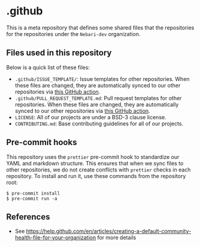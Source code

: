 # .github

This is a meta repository that defines some shared files that the repositories for the repositories under the `Nebari-dev` organization.

## Files used in this repository

Below is a quick list of these files:

- `.github/ISSUE_TEMPLATE/`: Issue templates for other repositories. When these files are changed, they are automatically synced to our other repositories via [this GitHub action](.github/workflows/sync-issue-templates.yaml).
- `.github/PULL_REQUEST_TEMPLATE.md`: Pull request templates for other repositories. When these files are changed, they are automatically synced to our other repositories via [this GitHub action](.github/workflows/sync-pull-request-templates.yaml).
- `LICENSE`: All of our projects are under a BSD-3 clause license.
- `CONTRIBUTING.md`: Base contributing guidelines for all of our projects.

## Pre-commit hooks

This repository uses the `prettier` pre-commit hook to standardize our YAML and markdown structure.
This ensures that when we sync files to other repositories, we do not create conflicts with `prettier` checks in each repository.
To install and run it, use these commands from the repository root:

```console
$ pre-commit install
$ pre-commit run -a
```

## References

- See https://help.github.com/en/articles/creating-a-default-community-health-file-for-your-organization for more details
